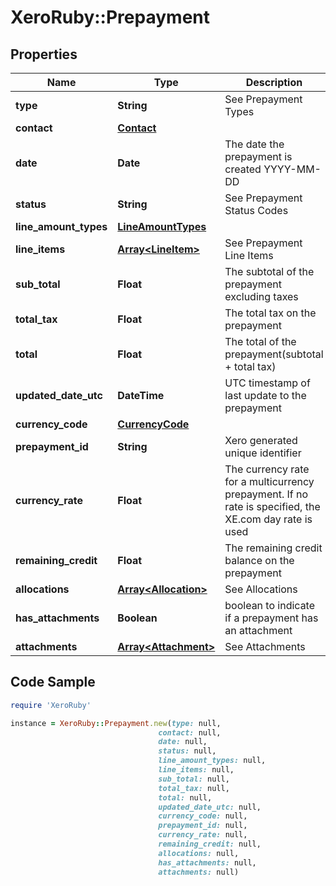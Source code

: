 # XeroRuby::Prepayment

## Properties

Name | Type | Description | Notes
------------ | ------------- | ------------- | -------------
**type** | **String** | See Prepayment Types | [optional] 
**contact** | [**Contact**](Contact.md) |  | [optional] 
**date** | **Date** | The date the prepayment is created YYYY-MM-DD | [optional] 
**status** | **String** | See Prepayment Status Codes | [optional] 
**line_amount_types** | [**LineAmountTypes**](LineAmountTypes.md) |  | [optional] 
**line_items** | [**Array&lt;LineItem&gt;**](LineItem.md) | See Prepayment Line Items | [optional] 
**sub_total** | **Float** | The subtotal of the prepayment excluding taxes | [optional] 
**total_tax** | **Float** | The total tax on the prepayment | [optional] 
**total** | **Float** | The total of the prepayment(subtotal + total tax) | [optional] 
**updated_date_utc** | **DateTime** | UTC timestamp of last update to the prepayment | [optional] 
**currency_code** | [**CurrencyCode**](CurrencyCode.md) |  | [optional] 
**prepayment_id** | **String** | Xero generated unique identifier | [optional] 
**currency_rate** | **Float** | The currency rate for a multicurrency prepayment. If no rate is specified, the XE.com day rate is used | [optional] 
**remaining_credit** | **Float** | The remaining credit balance on the prepayment | [optional] 
**allocations** | [**Array&lt;Allocation&gt;**](Allocation.md) | See Allocations | [optional] 
**has_attachments** | **Boolean** | boolean to indicate if a prepayment has an attachment | [optional] 
**attachments** | [**Array&lt;Attachment&gt;**](Attachment.md) | See Attachments | [optional] 

## Code Sample

```ruby
require 'XeroRuby'

instance = XeroRuby::Prepayment.new(type: null,
                                 contact: null,
                                 date: null,
                                 status: null,
                                 line_amount_types: null,
                                 line_items: null,
                                 sub_total: null,
                                 total_tax: null,
                                 total: null,
                                 updated_date_utc: null,
                                 currency_code: null,
                                 prepayment_id: null,
                                 currency_rate: null,
                                 remaining_credit: null,
                                 allocations: null,
                                 has_attachments: null,
                                 attachments: null)
```


